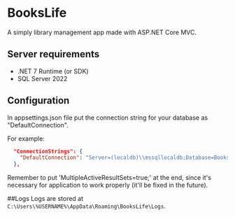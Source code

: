 # BooksLife
A simply library management app made with ASP.NET Core MVC.

## Server requirements
- .NET 7 Runtime (or SDK)
- SQL Server 2022

## Configuration
In appsettings.json file put the connection string for your database as "DefaultConnection".

For example:
```json
  "ConnectionStrings": {
    "DefaultConnection": "Server=(localdb)\\mssqllocaldb;Database=BooksLife;Trusted_Connection=True;MultipleActiveResultSets=true;"
  },
```
Remember to put 'MultipleActiveResultSets=true;' at the end, since it's necessary for application to work properly (it'll be fixed in the future).

##Logs
Logs are stored at `C:\Users\%USERNAME%\AppData\Roaming\BooksLife\Logs`.
